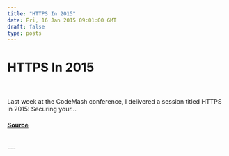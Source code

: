 ```yaml
---
title: "HTTPS In 2015"
date: Fri, 16 Jan 2015 09:01:00 GMT
draft: false
type: posts
---
```

# HTTPS In 2015

<br/>

<br/>
Last week at the CodeMash conference, I delivered a session titled HTTPS in 2015: Securing your...

#### [Source](https://docs.microsoft.com/archive/blogs/ieinternals/https-in-2015)

<br/>
---
